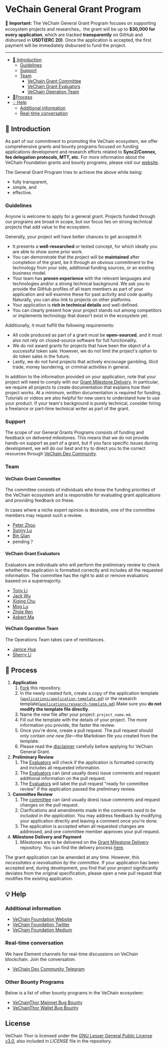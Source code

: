 # VeChain General Grant Program <!-- omit in toc -->

**:loudspeaker:** **Important:** The VeChain General Grant Program focuses on supporting ecosystem projects and researches，the grant will be up to **$30,000 for every application**, which are tracked **transparently** on GitHub and disbursed in **USDT(ERC 20)**. Once the application is accepted, the first payment will be immediately disbursed to fund the project.

---

- [:wave: Introduction](#introduction)
  - [Guidelines](#guidelines)
  - [Support](#support)
  - [Team](#team)
    - [VeChain Grant Committee](#vechain-grant-committee)
    - [VeChain Grant Evaluators](#vechain-grant-evaluators)
    - [VeChain Operation Team](#vechain-operation-team)
- [:pencil:Process](#process)
- [:bulb: Help](#help)
  - [Additional information](#additional-information)
  - [Real-time conversation](#real-time-conversation)

## :wave:  Introduction

As part of our commitment to promoting the VeChain ecosystem, we offer comprehensive grants and bounty programs focused on funding applications development and research efforts related to **Sync2/Connex, fee delegation protocols, MTT, etc**. For more information about the VeChain Foundation grants and bounty programs, please visit our [website](https://vechain.org/).

The General Grant Program tries to achieve the above while being:

- fully transparent,
- simple, and
- effective.

### Guidelines

Anyone is welcome to apply for a general grant. Projects funded through our programs are broad in scope, but our focus lies on strong technical projects that add value to the ecosystem.

Generally, your project will have better chances to get accepted if:

- It presents a **well-researched** or tested concept, for which ideally you are able to show some prior work.
- You can demonstrate that the project will be **maintained** after completion of the grant, be it through an obvious commitment to the technology from your side, additional funding sources, or an existing business model.
- Your team has **proven experience** with the relevant languages and technologies and/or a strong technical background. We ask you to provide the GitHub profiles of all team members as part of your application and will examine these for past activity and code quality. Naturally, you can also link to projects on other platforms.
- Your application is **rich in technical details** and well-defined.
- You can clearly present how your project stands out among competitors or implements technology that doesn't exist in the ecosystem yet.

Additionally, it must fulfill the following requirements:

- All code produced as part of a grant must be **open-sourced**, and it must also not rely on closed-source software for full functionality. 
- We do not award grants for projects that have been the object of a successful token sale. However, we do not limit the project's option to do token sales in the future.
- Lastly, we do not fund projects that actively encourage gambling, illicit trade, money laundering, or criminal activities in general.

In addition to the information provided on your application, note that your project will need to comply with our [Grant Milestone Delivery](/milestone-delivery/README.md). In particular, we require all projects to create documentation that explains how their project works. At a minimum, _written_ documentation is required for funding. Tutorials or videos are also helpful for new users to understand how to use your product. If your team's background is purely technical, consider hiring a freelance or part-time technical writer as part of the grant.


### Support

The scope of our General Grants Programs consists of funding and feedback on delivered milestones. This means that we do not provide hands-on support as part of a grant, but if you face specific issues during development, we will do our best and try to direct you to the correct resources through [VeChain Dev Community](https://t.me/VeChainDevCommunity). 

### Team

#### VeChain Grant Committee

The committee consists of individuals who know the funding priorities of the VeChain ecosystem and is responsible for evaluating grant applications and providing feedback on these.

In cases where a niche expert opinion is desirable, one of the committee members may request such a review.

- [Peter Zhou](https://github.com/zzGHzz)
- [Sunny Lu]()
- [Bin Qian](https://github.com/qianbin)
- pending？

#### VeChain Grant Evaluators

Evaluators are individuals who will perform the preliminary review to check whether the application is formatted correctly and includes all the requested information. The committee has the right to add or remove evaluators baseed on a supermajority.

- [Tony Li](https://github.com/libotony)
- [Jack Wu](https://github.com/XJWX89)
- [Xiqing Chu](https://github.com/laalaguer)
- [Mog Lu](https://github.com/mongelly)
- [Zhijie Ren](https://github.com/Zhijieren)
- [Asbert Ma](http://github.com/asbertMa/)

#### VeChain Operation Team

The Operations Team takes care of remittances.

- [Janice Hua](https://github.com/JaniceVVV)
- [Sherry Li](https://github.com/NecoSherry)

## :pencil: Process

1. **Application**
   1. [Fork](https://github.com/vechain/Grants-Program/) this repository.
   2. In the newly created fork, create a copy of the application template ([`applications/application-template.md`](applications/application-template.md)) or the research template([`applications/research-template.md`](applications/research-template.md)).Make sure you **do not modify the template file directly**.
   3. Name the new file after your project: `project_name.md`.
   4. Fill out the template with the details of your project. The more information you provide, the faster the review.
   5. Once you're done, create a pull request. The pull request should only contain _one new file_—the Markdown file you created from the template.
   6. Please read the [disclaimer](disclaimer.md) carefully before applying for VeChain General Grant.
2. **Preliminary Review**
   1. The [Evaluators](#vechain-grant-evaluators) will check if the application is formatted correctly and includes all requested information. 
   2. The [Evaluators](#vechain-grant-evaluators) can (and usually does) issue comments and request additional information on the pull request.
   3. The [Evaluators](#vechain-grant-evaluators) will label the pull request "ready for committee review" if the application passed the preliminary review.
3. **Committee Review**
   1. The [committee](#vechain-grant-committee) can (and usually does) issue comments and request changes on the pull request.
   2. Clarifications and amendments made in the comments _need to be included in the application_. You may address feedback by modifying your application directly and leaving a comment once you're done.
   3. The application is accepted when all requested changes are addressed, and one committee member approves your pull request.
4. **Milestone Delivery and Payment**
   1. Milestones are to be delivered on the [Grant Milestone Delivery](milestone-delivery) repository. You can find the delivery process [here](milestone-delivery#mailbox-milestone-delivery-process).


The grant application can be amended at any time. However, this _necessitates a reevaluation by the committee_. If your application has been accepted and, during development, you find that your project significantly deviates from the original specification, please open a new pull request that modifies the existing application.


## :bulb: Help

### Additional information
- [VeChain Foundation Website](https://vechain.org)
- [VeChain Foundation Twitter](https://twitter.com/vechainofficial)
- [VeChain Foundation Medium](https://vechainofficial.medium.com/)

### Real-time conversation

We have Element channels for real-time discussions on VeChain blockchain. Join the conversation.

- [VeChain Dev Community Telegram](https://t.me/VeChainDevCommunity)


### Other Bounty Programs

Below is a list of other bounty programs in the VeChain ecosystem:

- [VeChainThor Mainnet Bug Bounty](https://github.com/vechain/thor)
- [VeChainThor Wallet Bug Bounty](https://vechain.typeform.com/to/c8xfxr)


## License <!-- omit in toc -->

VeChain Thor is licensed under the
[GNU Lesser General Public License v3.0](https://www.gnu.org/licenses/lgpl-3.0.html), also included in *LICENSE* file in the repository.
